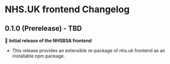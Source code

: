 # NHS.UK frontend Changelog

## 0.1.0 (Prerelease) - TBD

:tada: **Initial release of the NHSBSA frontend**

- This release provides an extensible re-package of nhs.uk frontend
  as an installable npm package.
